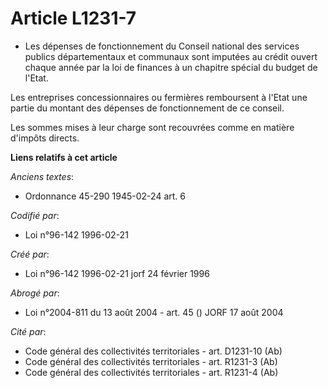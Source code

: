 # Article L1231-7

- Les dépenses de fonctionnement du Conseil national des services publics départementaux et communaux sont imputées au crédit
ouvert chaque année par la loi de finances à un chapitre spécial du budget de l'Etat.

Les entreprises concessionnaires ou fermières remboursent à l'Etat une partie du montant des dépenses de fonctionnement de ce
conseil.

Les sommes mises à leur charge sont recouvrées comme en matière d'impôts directs.

**Liens relatifs à cet article**

_Anciens textes_:

  - Ordonnance 45-290 1945-02-24 art. 6

_Codifié par_:

  - Loi n°96-142 1996-02-21

_Créé par_:

  - Loi n°96-142 1996-02-21 jorf 24 février 1996

_Abrogé par_:

  - Loi n°2004-811 du 13 août 2004 - art. 45 () JORF 17 août 2004

_Cité par_:

  - Code général des collectivités territoriales - art. D1231-10 (Ab)
  - Code général des collectivités territoriales - art. R1231-3 (Ab)
  - Code général des collectivités territoriales - art. R1231-4 (Ab)
